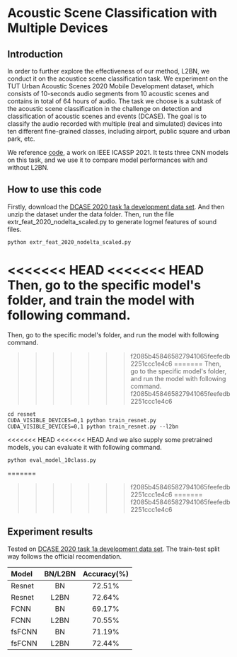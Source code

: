 # Acoustic Scene Classification with Multiple Devices

## Introduction
In order to further explore the effectiveness of our method, L2BN, we conduct it on the acoustice scene classification task. We experiment on the TUT Urban Acoustic Scenes 2020 Mobile Development dataset, which consists of 10-seconds audio segments from 10 acoustic scenes and contains in total of 64 hours of audio.  The task we choose is a subtask of the acoustic scene classification in the challenge on detection and classification of acoustic scenes and events (DCASE). The goal is to classify the audio recorded with multiple (real and simulated) devices into ten different fine-grained classes, including airport, public square and urban park, etc.

We reference [code](https://github.com/MihawkHu/DCASE2020_task1), a work on IEEE ICASSP 2021. It tests three CNN models on this task, and we use it to compare model performances with and without L2BN.

## How to use this code
Firstly, download the [DCASE 2020 task 1a development data set](http://dcase.community/challenge2020/task-acoustic-scene-classification#subtask-a). And then unzip the dataset under the data folder.
Then, run the file extr_feat_2020_nodelta_scaled.py to generate logmel features of sound files.
```
python extr_feat_2020_nodelta_scaled.py
```
<<<<<<< HEAD
<<<<<<< HEAD
Then, go to the specific model's folder, and train the model with following command.
=======
Then, go to the specific model's folder, and run the model with following command.
>>>>>>> f2085b458465827941065feefedb2251ccc1e4c6
=======
Then, go to the specific model's folder, and run the model with following command.
>>>>>>> f2085b458465827941065feefedb2251ccc1e4c6
```
cd resnet
CUDA_VISIBLE_DEVICES=0,1 python train_resnet.py
CUDA_VISIBLE_DEVICES=0,1 python train_resnet.py --l2bn
```
<<<<<<< HEAD
<<<<<<< HEAD
And we also supply some pretrained models, you can evaluate it with following command.
```
python eval_model_10class.py  
```
=======
>>>>>>> f2085b458465827941065feefedb2251ccc1e4c6
=======
>>>>>>> f2085b458465827941065feefedb2251ccc1e4c6

## Experiment results
Tested on [DCASE 2020 task 1a development data set](http://dcase.community/challenge2020/task-acoustic-scene-classification#subtask-a). The train-test split way follows the official recomendation.  

| Model      |   BN/L2BN  |   Accuracy(%) | 
| :---       |   :----:   |      :----:   | 
|  Resnet  | BN     | 72.51%    |
|  Resnet  | L2BN   | 72.64%    |  
|  FCNN    | BN     | 69.17%    | 
|  FCNN    | L2BN   | 70.55%    | 
|  fsFCNN  | BN     | 71.19%    | 
|  fsFCNN  | L2BN   | 72.44%    |
